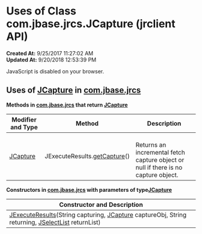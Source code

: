 # Uses of Class com.jbase.jrcs.JCapture (jrclient   API)

**Created At:** 9/25/2017 11:27:02 AM  
**Updated At:** 9/20/2018 12:53:39 PM  

<!--<br>    try {<br>        if (location.href.indexOf('is-external=true') == -1) {<br>            parent.document.title="Uses of Class com.jbase.jrcs.JCapture (jrclient   API)";<br>        }<br>    }<br>    catch(err) {<br>    }<br>//-->
JavaScript is disabled on your browser.





## Uses of [JCapture](/jrcs/com_jbase_jrcs_JCapture "class in com.jbase.jrcs") in [com.jbase.jrcs](/jrcs/com_jbase_jrcs_package-summary)



**Methods in [com.jbase.jrcs](com_jbase_jrcs_package-summary) that return [JCapture](com_jbase_jrcs_jcapture "class in com.jbase.jrcs")**


| Modifier and Type<br> | Method<br> | Description<br> |
| --- | --- | --- |
| [JCapture](com_jbase_jrcs_jcapture "class in com.jbase.jrcs")<br> | JExecuteResults.[getCapture](/jrcs/com_jbase_jrcs_jexecuteresults#getCapture--)()<br> | <br>Returns an incremental fetch capture object or null if there is no capture object.<br> |



**Constructors in [com.jbase.jrcs](com_jbase_jrcs_package-summary) with parameters of type**[**JCapture**](com_jbase_jrcs_JCapture "class in com.jbase.jrcs")

| Constructor and Description<br> |
| --- |
| [JExecuteResults](com_jbase_jrcs_jexecuteresults)(String capturing, [JCapture](com_jbase_jrcs_JCapture "class in com.jbase.jrcs") captureObj, String returning, [JSelectList](com_jbase_jrcs_JSelectList "class in com.jbase.jrcs") returnList)<br> |





